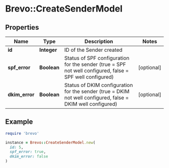 # Brevo::CreateSenderModel

## Properties

| Name | Type | Description | Notes |
| ---- | ---- | ----------- | ----- |
| **id** | **Integer** | ID of the Sender created |  |
| **spf_error** | **Boolean** | Status of SPF configuration for the sender (true &#x3D; SPF not well configured, false &#x3D; SPF well configured) | [optional] |
| **dkim_error** | **Boolean** | Status of DKIM configuration for the sender (true &#x3D; DKIM not well configured, false &#x3D; DKIM well configured) | [optional] |

## Example

```ruby
require 'brevo'

instance = Brevo::CreateSenderModel.new(
  id: 5,
  spf_error: true,
  dkim_error: false
)
```

